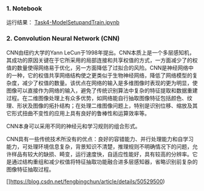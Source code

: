 ### 1. Notebook ###

运行结果： [Task4-ModelSetupandTrain.ipynb](https://github.com/frankyangdev/NLP-Learning/blob/main/FoodVoiceRecognition/Task4-ModelSetupandTrain.ipynb)

### 2. Convolution Neural Network (CNN) ###

CNN由纽约大学的Yann LeCun于1998年提出。CNN本质上是一个多层感知机，其成功的原因关键在于它所采用的局部连接和共享权值的方式，一方面减少了的权值的数量使得网络易于优化，另一方面降低了过拟合的风险。CNN是神经网络中的一种，它的权值共享网络结构使之更类似于生物神经网络，降低了网络模型的复杂度，减少了权值的数量。该优点在网络的输入是多维图像时表现的更为明显，使图像可以直接作为网络的输入，避免了传统识别算法中复杂的特征提取和数据重建过程。在二维图像处理上有众多优势，如网络能自行抽取图像特征包括颜色、纹理、形状及图像的拓扑结构；在处理二维图像问题上，特别是识别位移、缩放及其它形式扭曲不变性的应用上具有良好的鲁棒性和运算效率等。

 CNN本身可以采用不同的神经元和学习规则的组合形式。

 CNN具有一些传统技术所没有的优点：良好的容错能力、并行处理能力和自学习能力，可处理环境信息复杂，背景知识不清楚，推理规则不明确情况下的问题，允许样品有较大的缺损、畸变，运行速度快，自适应性能好，具有较高的分辨率。它是通过结构重组和减少权值将特征抽取功能融合进多层感知器，省略识别前复杂的图像特征抽取过程。



[]https://blog.csdn.net/fengbingchun/article/details/50529500)
